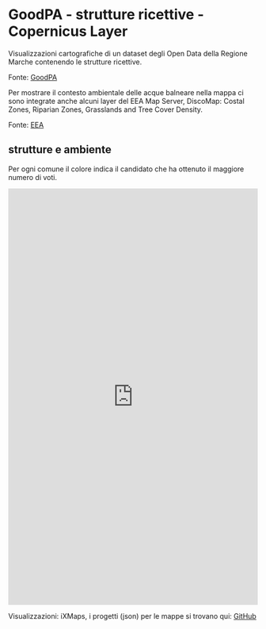 # GoodPA - strutture ricettive - Copernicus Layer

Visualizzazioni cartografiche di un dataset degli Open Data della Regione Marche contenendo le strutture ricettive.

Fonte: <a href="http://goodpa.regione.marche.it/" target="_blank">GoodPA</a> 

Per mostrare il contesto ambientale delle acque balneare nella mappa ci sono integrate anche alcuni layer del EEA Map Server,  DiscoMap: Costal Zones, Riparian Zones, Grasslands and Tree Cover Density. 

Fonte: <a href="https://www.eea.europa.eu/themes/water/interactive/bathing/state-of-bathing-waters" target="_blank">EEA</a> 

## strutture e ambiente


Per ogni comune il colore indica il candidato che ha ottenuto il maggiore numero di voti.

<iframe id="map" width="100%" height="840" frameborder="0" scrolling="no" marginheight="0" marginwidth="0" src="https://gjrichter.github.io/ixmaps/ui/html/embed_sync_Leaflet.html?ui=embed&basemap=ll&align=right&legend=1&name=map3&sync=false&footer=true&project=https://raw.githubusercontent.com/gjrichter/viz/master/GoodPA/ixmaps_project_Marche_Turismo_world_Arrivi_Presenze_choropleth.json"></iframe> 

Visualizzazioni: iXMaps, i progetti (json) per le mappe si trovano qui: <a href="https://github.com/gjrichter/viz/tree/master/GoodPA" target="_blank">GitHub</a>


